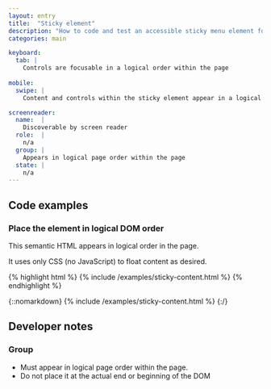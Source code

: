 ```yaml
---
layout: entry
title:  "Sticky element"
description: "How to code and test an accessible sticky menu element for Web"
categories: main

keyboard:
  tab: |
    Controls are focusable in a logical order within the page
      
mobile:
  swipe: |
    Content and controls within the sticky element appear in a logical order within the page

screenreader:
  name:  |
    Discoverable by screen reader
  role:  |
    n/a
  group: |
    Appears in logical page order within the page
  state: |
    n/a
---
```


## Code examples

### Place the element in logical DOM order

This semantic HTML appears in logical order in the page. 

It uses only CSS (no JavaScript) to float content as desired.

{% highlight html %}
{% include /examples/sticky-content.html %}
{% endhighlight %}

{::nomarkdown}
<example>
{% include /examples/sticky-content.html %}
</example>
{:/}

## Developer notes

### Group

- Must appear in logical page order within the page.
- Do not place it at the actual end or beginning of the DOM


